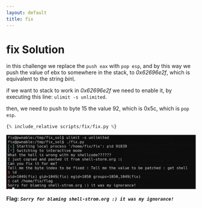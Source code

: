 ```yaml
---
layout: default
title: fix
---
```


# fix Solution

in this challenge we replace the `push eax` with `pop esp`, and by this way we push the value of ebx to somewhere in the stack, to *0x62696e2f*, which is equivalent to the string *bin\\*.

if we want to stack to work in *0x62696e2f* we need to enable it, by executing this line: `ulimit -s unlimited`.

then, we need to push to byte 15 the value 92, which is 0x5c, which is `pop esp`.

```py
{% include_relative scripts/fix/fix.py %}
```


![image](./images/fix.png)

**Flag:** ***`Sorry for blaming shell-strom.org :) it was my ignorance!`***
